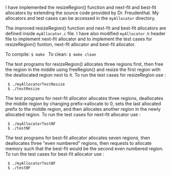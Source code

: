 I have implemented the resizeRegion() function and next-fit and best-fit allocators by extending the source code provided by Dr. Freudenthal. My allocators and test cases can be accessed in the `myAllocator` directory.

The improved resizeRegion() function and next-fit and best-fit allocators are defined inside `myAllocator.c` file. I have also modified `myAllocator.h` header file to implement next-fit allocator and to implement the test cases for resizeRegion() funtion, next-fit allocator and best-fit allocator. 

To compile: 
```$ make ```
To clean:
```$ make clean```
 
The test programs for resizeRegion() allocates three regions first, then free the region in the middle using freeRegion() and resize the first region with the deallocated region next to it.
To run the test cases for resizeRegion use :
``` 
 $ ./myAllocatorTestResize
 $ ./testResize
```
The test programs for next-fit allocator allocates three regions, deallocates the middle region by changing prefix->allocate to 0, sets the last allocated prefix to the middle region, and then allocates another region in the newly allocated region.
To run the test cases for next-fit allocator use :
```
 $ ./myAllocatorTestNF
 $ ./testNF 
```
The test programs for best-fit allocator allocates seven regions, then deallocates three "even numbered" regions, then requests to allocate memory such that the best-fit would be the second even numbered region.
To run the test cases for best-fit allocator use :
```
 $ ./myAllocatorTestBF
 $ ./testBF 
```
